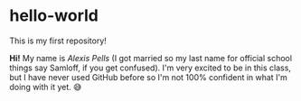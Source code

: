 # hello-world
This is my first repository!

**Hi!** 
My name is *Alexis Pells* (I got married so my last name for official school things say Samloff, if you get confused).
I'm very excited to be in this class, but I have never used GitHub before so I'm not 100% confident in what I'm doing with it yet. :sweat_smile:
